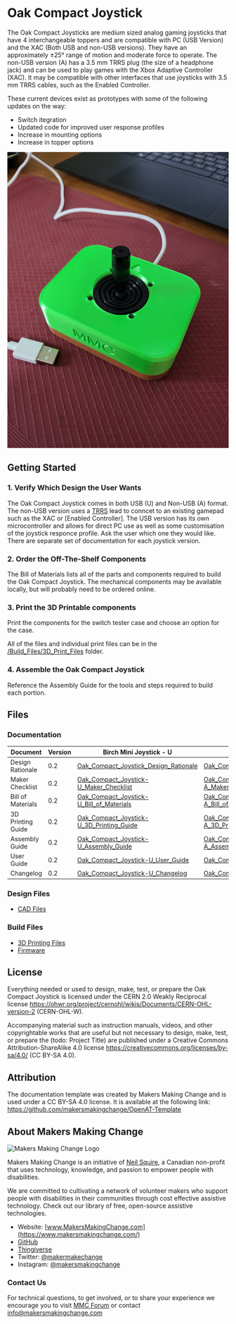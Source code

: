 <!--- 
Open Source Assistive Technology: GitHub Readme Template
 --->

<!---
INSTRUCTIONS
This is a markdown template for creating the README.md file in a GitHub repository. This file is rendered and displayed automatically when someone visits the repository.

This document includes helper text that will not be displayed when rendered. Any text between the less-than sign + exclamation mark + three hyphen-minus (<!---) and matching three hyphen-minus + greater-than sign will not be displayed. This helper text can be deleted once the corresponding section is completed.

 --->
 
 <!--- 
TITLE
Should match the name of the GitHub repository. Choose something descriptive rather than whimsical. 
 --->
 # Oak Compact Joystick

<!--- 
SUMMARY
A brief summary of the project. What it does, who it is for, how much it costs.
 --->
The Oak Compact Joysticks are medium sized analog gaming joysticks that have 4 interchangeable toppers and are compatible with PC (USB Version) and the XAC (Both USB and non-USB versions). They have an approximately ±25° range of motion and moderate force to operate. The non-USB version (A) has a 3.5 mm TRRS plug (the size of a headphone jack) and can be used to play games with the Xbox Adaptive Controller (XAC). It may be compatible with other interfaces that use joysticks with 3.5 mm TRRS cables, such as the Enabled Controller.

These current devices exist as prototypes with some of the following updates on the way:
- Switch itegration
- Updated code for improved user response profiles
- Increase in mounting options
- Increase in topper options

<!--- 
PHOTO

 --->
![Image Description](Photos/USB_Joystick_2.jpg)

<!--- 
## More info at
 - [Makers Making Change Forum Thread](TBD) 
 - [Makers Making Change Project Page](TBD)
 --->


## Getting Started
<!--- 
Include an overall idea of what major steps are required to build the device.
 --->
### 1. Verify Which Design the User Wants
The Oak Compact Joystick comes in both USB (U) and Non-USB (A) format. The non-USB version uses a [TRRS]() lead to conncet to an existing gamepad such as the XAC or [Enabled Controller]. The USB version has its own microcontroller and allows for direct PC use as well as some customisation of the joystick responce profile. Ask the user which one they would like. There are separate set of documentation for each joystick version.

### 2. Order the Off-The-Shelf Components
The Bill of Materials lists all of the parts and components required to build the Oak Compact Joystick. The mechanical components may be available locally, but will probably need to be ordered online. 

### 3. Print the 3D Printable components
Print the components for the switch tester case and choose an option for the case.

All of the files and individual print files can be in the [/Build_Files/3D_Print_Files](/Build_Files/3D_Print_Files/) folder.

### 4. Assemble the Oak Compact Joystick
Reference the Assembly Guide for the tools and steps required to build each portion. 

## Files
<!---
FILES
This section includes all the information and files required to build and modify the device, including documentation, design files, and build files. 
--->

### Documentation
<!---
DOCUMENTATION

--->
| Document             | Version | Birch Mini Joystick - U 														| Birch Mini Joystick - A |
|----------------------|---------|--------------------------------------------------------------------------------------------------------------------------------------|-------------------------|
| Design Rationale     | 0.2     | [Oak_Compact_Joystick_Design_Rationale](/Documentation/Oak_Compact_Joystick-U/Oak_Compact_Joystick_Design_Rationale_v0.2.pdf)       	| [Oak_Compact_Joystick_Design_Rationale](/Documentation/Oak_Compact_Joystick-A/Oak_Compact_Joystick_Design_Rationale_v0.2.pdf)      |
| Maker Checklist      | 0.2     | [Oak_Compact_Joystick-U_Maker_Checklist](/Documentation/Oak_Compact_Joystick-U/Oak_Compact_Joystick-U_Maker_Checklist_v0.2.pdf)     	| [Oak_Compact_Joystick-A_Maker_Checklist](/Documentation/Oak_Compact_Joystick-A/Oak_Compact_Joystick-A_Maker_Checklist_v0.2.pdf)     |
| Bill of Materials    | 0.2     | [Oak_Compact_Joystick-U_Bill_of_Materials](/Documentation/Oak_Compact_Joystick-U/Oak_Compact_Joystick-U_BOM_v0.2.xlsx)     		| [Oak_Compact_Joystick-A_Bill_of_Materials](/Documentation/Oak_Compact_Joystick-A/Oak_Compact_Joystick-A_BOM_v0.2.xlsx)     |
| 3D Printing Guide    | 0.2     | [Oak_Compact_Joystick-U_3D_Printing_Guide](/Documentation/Oak_Compact_Joystick-U/Oak_Compact_Joystick-U_3D_Printing_Guide_v0.2.pdf)     | [Oak_Compact_Joystick-A_3D_Printing_Guide](/Documentation/Oak_Compact_Joystick-A/Oak_Compact_Joystick-A_3D_Printing_Guide_v0.2.pdf)     |
| Assembly Guide       | 0.2     | [Oak_Compact_Joystick-U_Assembly_Guide](/Documentation/Oak_Compact_Joystick-U/Oak_Compact_Joystick-U_Assembly_Guide_v0.2.pdf)     	| [Oak_Compact_Joystick-A_Assembly_Guide](/Documentation/Oak_Compact_Joystick-A/Oak_Compact_Joystick-A_Assembly_Guide_v0.2.pdf)     | 
| User Guide           | 0.2     | [Oak_Compact_Joystick-U_User_Guide](/Documentation/Oak_Compact_Joystick-U/Oak_Compact_Joystick-U_User_Guide_v0.2.pdf)    		| [Oak_Compact_Joystick-A_User_Guide](/Documentation/Oak_Compact_Joystick-A/Oak_Compact_Joystick-A_User_Guide_v0.2.pdf)    |
| Changelog            | 0.2     | [Oak_Compact_Joystick-U_Changelog](/Documentation/Oak_Compact_Joystick-U/Oak_Compact_Joystick_Changelog_v0.2.pdf)     			| [Oak_Compact_Joystick-A_Changelog](/Documentation/Oak_Compact_Joystick-A/Oak_Compact_Joystick_Changelog_v0.2.pdf)     |

### Design Files
<!---
DESIGN FILES
If possible, include a copy of original design files to facilitate easy editing and customization.
--->
 - [CAD Files](/Design_Files)

### Build Files
<!---
BUILD FILES
This section i
--->
 - [3D Printing Files](/Build_Files/3D_Print_files)
 - [Firmware](/Build_Files/OpenAT_Joystick_Software_Oak)

## License
<!---
LICENSE
Choose an appropriate license. We recommend an open-source hardware compatible license.
--->
Everything needed or used to design, make, test, or prepare the Oak Compact Joystick is licensed under the CERN 2.0 Weakly Reciprocal license <https://ohwr.org/project/cernohl/wikis/Documents/CERN-OHL-version-2> (CERN-OHL-W).

Accompanying material such as instruction manuals, videos, and other copyrightable works that are useful but not necessary to design, make, test, or prepare the (todo: Project Title) are published under a Creative Commons Attribution-ShareAlike 4.0 license <https://creativecommons.org/licenses/by-sa/4.0/> (CC BY-SA 4.0).

## Attribution
<!---
ATTRIBUTION
Include any information related to the development of the design. This may include who identified the initial challenge, who contributed to the design
--->

The documentation template was created by Makers Making Change and is used under a CC BY-SA 4.0 license. It is available at the following link: https://github.com/makersmakingchange/OpenAT-Template




## About Makers Making Change
<img src="https://www.makersmakingchange.com/wp-content/uploads/logo/mmc_logo.svg" width="500" alt="Makers Making Change Logo">

Makers Making Change is an initiative of [Neil Squire](https://www.neilsquire.ca/), a Canadian non-profit that uses technology, knowledge, and passion to empower people with disabilities.

We are committed to cultivating a network of volunteer makers who support people with disabilities in their communities through cost effective assistive technology. Check out our library of free, open-source assistive technologies.

 - Website: [www.MakersMakingChange.com](https://www.makersmakingchange.com/)
 - [GitHub](https://github.com/makersmakingchange)
 - [Thingiverse](https://www.thingiverse.com/makersmakingchange/about)
 - Twitter: [@makermakechange](https://twitter.com/makermakechange)
 - Instagram: [@makersmakingchange](https://www.instagram.com/makersmakingchange)

### Contact Us
For technical questions, to get involved, or to share your experience we encourage you to visit [MMC Forum](https://forum.makersmakingchange.com) or contact info@makersmakingchange.com
